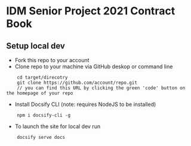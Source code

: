 # IDM Senior Project 2021 Contract Book

## Setup local dev

- Fork this repo to your account
- Clone repo to your machine via GitHub deskop or command line

```shell
    cd target/direcotry
    git clone https://github.com/account/repo.git
    // you can find this URL by clicking the green 'code' button on the homepage of your repo
```

- Install Docsify CLI (note: requires NodeJS to be installed)

```shell
    npm i docsify-cli -g
```

- To launch the site for local dev run

```shell
    docsify serve docs
```

